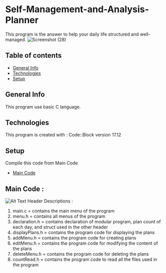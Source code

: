 # Self-Management-and-Analysis-Planner
This program is the answer to help your daily life structured and well-managed.
![Screenshot (28)](https://user-images.githubusercontent.com/56747506/67136800-e1720a00-f255-11e9-999d-874a92882d56.png)


## Table of contents
* [General Info](#general-info)
* [Technologies](#technologies)
* [Setup](#setup)

## General Info
This program use basic C language.

## Technologies
This program is created with :
Code::Block version 17.12

## Setup
Compile this code from Main Code
* [Main Code](#main-code)

## Main Code :
![Alt Text](http://g.recordit.co/RsTa2yu3os.gif)
Header Descriptions :
1) main.c = contains the main menu of the program
2) menu.h = contains all menus of the program
3) declaration.h = contains declaration of modular program, plan count of each day, and struct used in the other header
4) displayPlans.h = contains the program code for displaying the plans
5) addMenu.h = contains the program code for creating plans
6) editMenu.h = contains the program code for modifying the content of the plans
7) deleteMenu.h = contains the program code for deleting the plans
8) countRead.h = contains the program code to read all the files used in the program
